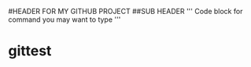 #HEADER FOR MY GITHUB PROJECT
##SUB HEADER
'''
Code block for command you may want to type
'''

# gittest
